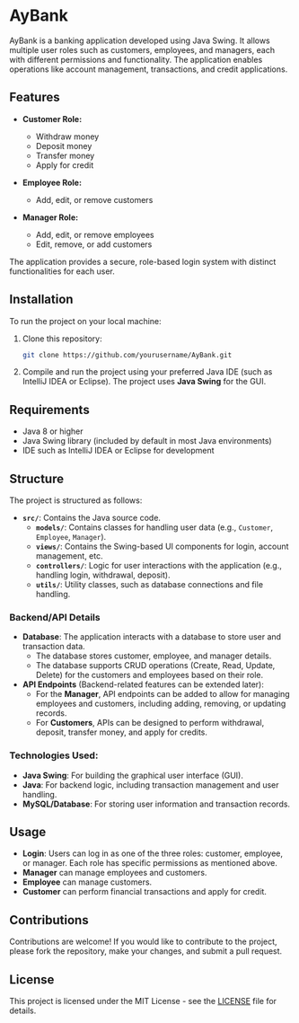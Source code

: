 # AyBank

AyBank is a banking application developed using Java Swing. It allows multiple user roles such as customers, employees, and managers, each with different permissions and functionality. The application enables operations like account management, transactions, and credit applications.

## Features

- **Customer Role:**
  - Withdraw money
  - Deposit money
  - Transfer money
  - Apply for credit

- **Employee Role:**
  - Add, edit, or remove customers
  
- **Manager Role:**
  - Add, edit, or remove employees
  - Edit, remove, or add customers

The application provides a secure, role-based login system with distinct functionalities for each user.

## Installation

To run the project on your local machine:

1. Clone this repository:
    ```bash
    git clone https://github.com/yourusername/AyBank.git
    ```
   
2. Compile and run the project using your preferred Java IDE (such as IntelliJ IDEA or Eclipse). The project uses **Java Swing** for the GUI.

## Requirements

- Java 8 or higher
- Java Swing library (included by default in most Java environments)
- IDE such as IntelliJ IDEA or Eclipse for development

## Structure

The project is structured as follows:

- **`src/`**: Contains the Java source code.
    - **`models/`**: Contains classes for handling user data (e.g., `Customer`, `Employee`, `Manager`).
    - **`views/`**: Contains the Swing-based UI components for login, account management, etc.
    - **`controllers/`**: Logic for user interactions with the application (e.g., handling login, withdrawal, deposit).
    - **`utils/`**: Utility classes, such as database connections and file handling.

### Backend/API Details
- **Database**: The application interacts with a database to store user and transaction data.
  - The database stores customer, employee, and manager details.
  - The database supports CRUD operations (Create, Read, Update, Delete) for the customers and employees based on their role.
- **API Endpoints** (Backend-related features can be extended later):
  - For the **Manager**, API endpoints can be added to allow for managing employees and customers, including adding, removing, or updating records.
  - For **Customers**, APIs can be designed to perform withdrawal, deposit, transfer money, and apply for credits.

### Technologies Used:
- **Java Swing**: For building the graphical user interface (GUI).
- **Java**: For backend logic, including transaction management and user handling.
- **MySQL/Database**: For storing user information and transaction records.

## Usage

- **Login**: Users can log in as one of the three roles: customer, employee, or manager. Each role has specific permissions as mentioned above.
- **Manager** can manage employees and customers.
- **Employee** can manage customers.
- **Customer** can perform financial transactions and apply for credit.

## Contributions

Contributions are welcome! If you would like to contribute to the project, please fork the repository, make your changes, and submit a pull request.

## License

This project is licensed under the MIT License - see the [LICENSE](LICENSE) file for details.
